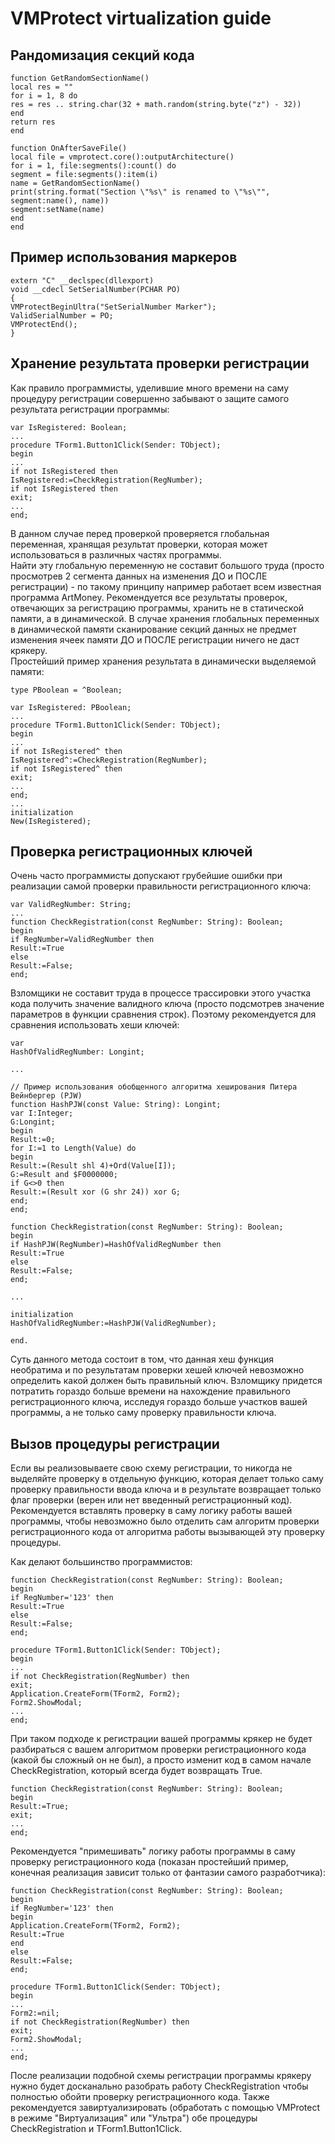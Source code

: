 # VMProtect virtualization guide

## Рандомизация секций кода

    function GetRandomSectionName()  
    local res = ""  
    for i = 1, 8 do  
    res = res .. string.char(32 + math.random(string.byte("z") - 32))  
    end  
    return res  
    end  
      
    function OnAfterSaveFile()  
    local file = vmprotect.core():outputArchitecture()  
    for i = 1, file:segments():count() do  
    segment = file:segments():item(i)  
    name = GetRandomSectionName()  
    print(string.format("Section \"%s\" is renamed to \"%s\"", segment:name(), name))  
    segment:setName(name)  
    end  
    end

## Пример использования маркеров

    extern "C" __declspec(dllexport)  
    void __cdecl SetSerialNumber(PCHAR PO)  
    {  
    VMProtectBeginUltra("SetSerialNumber Marker");  
    ValidSerialNumber = PO;  
    VMProtectEnd();  
    }

## Хранение результата проверки регистрации

  
Как правило программисты, уделившие много времени на саму процедуру регистрации совершенно забывают о защите самого результата регистрации программы:

    var IsRegistered: Boolean;  
    ...  
    procedure TForm1.Button1Click(Sender: TObject);  
    begin  
    ...  
    if not IsRegistered then  
    IsRegistered:=CheckRegistration(RegNumber);  
    if not IsRegistered then  
    exit;  
    ...  
    end;
В данном случае перед проверкой проверяется глобальная переменная, хранящая результат проверки, которая может использоваться в различных частях программы.  
Найти эту глобальную переменную не составит большого труда (просто просмотрев 2 сегмента данных на изменения ДО и ПОСЛЕ регистрации) - по такому принципу например работает всем известная программа ArtMoney. Рекомендуется все результаты проверок, отвечающих за регистрацию программы, хранить не в статической памяти, а в динамической. В случае хранения глобальных переменных в динамической памяти сканирование секций данных не предмет изменения ячеек памяти ДО и ПОСЛЕ регистрации ничего не даст крякеру.  
Простейший пример хранения результата в динамически выделяемой памяти:

    type PBoolean = ^Boolean;  
      
    var IsRegistered: PBoolean;  
    ...  
    procedure TForm1.Button1Click(Sender: TObject);  
    begin  
    ...  
    if not IsRegistered^ then  
    IsRegistered^:=CheckRegistration(RegNumber);  
    if not IsRegistered^ then  
    exit;  
    ...  
    end;  
    ...  
    initialization  
    New(IsRegistered);  

## Проверка регистрационных ключей

  
  
Очень часто программисты допускают грубейшие ошибки при реализации самой проверки правильности регистрационного ключа:  

    var ValidRegNumber: String;  
    ...  
    function CheckRegistration(const RegNumber: String): Boolean;  
    begin  
    if RegNumber=ValidRegNumber then  
    Result:=True  
    else  
    Result:=False;  
    end;

Взломщики не составит труда в процессе трассировки этого участка кода получить значение валидного ключа (просто подсмотрев значение параметров в функции сравнения строк). Поэтому рекомендуется для сравнения использовать хеши ключей:

    var  
    HashOfValidRegNumber: Longint;  
      
    ...  
      
    // Пример использования обобщенного алгоритма хеширования Питера Вейнбергер (PJW)  
    function HashPJW(const Value: String): Longint;  
    var I:Integer;  
    G:Longint;  
    begin  
    Result:=0;  
    for I:=1 to Length(Value) do  
    begin  
    Result:=(Result shl 4)+Ord(Value[I]);  
    G:=Result and $F0000000;  
    if G<>0 then  
    Result:=(Result xor (G shr 24)) xor G;  
    end;  
    end;  
      
    function CheckRegistration(const RegNumber: String): Boolean;  
    begin  
    if HashPJW(RegNumber)=HashOfValidRegNumber then  
    Result:=True  
    else  
    Result:=False;  
    end;  
      
    ...  
      
    initialization  
    HashOfValidRegNumber:=HashPJW(ValidRegNumber);  
      
    end.  
Суть данного метода состоит в том, что данная хеш функция необратима и по результатам проверки хешей ключей невозможно определить какой должен быть правильный ключ. Взломщику придется потратить гораздо больше времени на нахождение правильного регистрационного ключа, исследуя гораздо больше участков вашей программы, а не только саму проверку правильности ключа.

## Вызов процедуры регистрации
Если вы реализовываете свою схему регистрации, то никогда не выделяйте проверку в отдельную функцию, которая делает только саму проверку правильности ввода ключа и в результате возвращает только флаг проверки (верен или нет введенный регистрационный код).  
Рекомендуется вставлять проверку в саму логику работы вашей программы, чтобы невозможно было отделить сам алгоритм проверки регистрационного кода от алгоритма работы вызывающей эту проверку процедуры.  
  
Как делают большинство программистов:

    function CheckRegistration(const RegNumber: String): Boolean;  
    begin  
    if RegNumber='123' then  
    Result:=True  
    else  
    Result:=False;  
    end;  
      
    procedure TForm1.Button1Click(Sender: TObject);  
    begin  
    ...  
    if not CheckRegistration(RegNumber) then  
    exit;  
    Application.CreateForm(TForm2, Form2);  
    Form2.ShowModal;  
    ...  
    end;

При таком подходе к регистрации вашей программы крякер не будет разбираться с вашем алгоритмом проверки регистрационного кода (какой бы сложный он не был), а просто изменит код в самом начале CheckRegistration, который всегда будет возвращать True.

    function CheckRegistration(const RegNumber: String): Boolean;  
    begin  
    Result:=True;  
    exit;  
    ...  
    end;

Рекомендуется "примешивать" логику работы программы в саму проверку регистрационного кода (показан простейший пример, конечная реализация зависит только от фантазии самого разработчика):

    function CheckRegistration(const RegNumber: String): Boolean;  
    begin  
    if RegNumber='123' then  
    begin  
    Application.CreateForm(TForm2, Form2);  
    Result:=True  
    end  
    else  
    Result:=False;  
    end;  
      
    procedure TForm1.Button1Click(Sender: TObject);  
    begin  
    ...  
    Form2:=nil;  
    if not CheckRegistration(RegNumber) then  
    exit;  
    Form2.ShowModal;  
    ...  
    end;
После реализации подобной схемы регистрации программы крякеру нужно будет досканально разобрать работу CheckRegistration чтобы полностью обойти проверку регистрационного кода. Также рекомендуется завиртуализировать (обработать с помощью VMProtect в режиме "Виртуализация" или "Ультра") обе процедуры CheckRegistration и TForm1.Button1Click.
